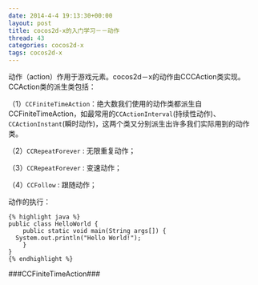 ```yaml
---
date: 2014-4-4 19:13:30+00:00
layout: post
title: cocos2d-x的入门学习－－动作
thread: 43
categories: cocos2d-x
tags: cocos2d-x
---
```


动作（action）作用于游戏元素。cocos2d－x的动作由CCCAction类实现。CCAction类的派生类包括：

（1）`CCFiniteTimeAction`：绝大数我们使用的动作类都派生自CCFiniteTimeAction，如最常用的`CCActionInterval`(持续性动作)、`CCActionInstant`(瞬时动作)，这两个类又分别派生出许多我们实际用到的动作类。

（2）`CCRepeatForever` : 无限重复动作；

（3）`CCRepeatForever` : 变速动作；

（4）`CCFollow` : 跟随动作；

动作的执行：

	{% highlight java %}
	public class HelloWorld {
    	public static void main(String args[]) {
      System.out.println("Hello World!");
    	}
	}
	{% endhighlight %}

###CCFiniteTimeAction###

